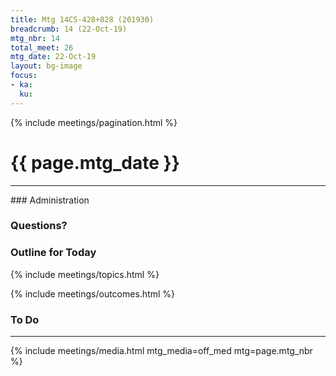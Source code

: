 ```yaml
---
title: Mtg 14CS-428+828 (201930)
breadcrumb: 14 (22-Oct-19)
mtg_nbr: 14
total_meet: 26
mtg_date: 22-Oct-19
layout: bg-image
focus:
- ka:
  ku:
---
```

{% include meetings/pagination.html %}
<h1 class="text-center">{{ page.mtg_date }}</h1>
<hr />
### Administration

### Questions?

### Outline for Today

{% include meetings/topics.html %}

{% include meetings/outcomes.html %}

### To Do

<hr />
{% include meetings/media.html mtg_media=off_med mtg=page.mtg_nbr %}
